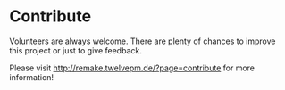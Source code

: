 # Contribute

Volunteers are always welcome. There are plenty of chances to improve
this project or just to give feedback.

Please visit http://remake.twelvepm.de/?page=contribute for more information!